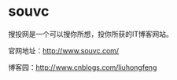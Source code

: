 # souvc

搜投网是一个可以搜你所想，投你所获的IT博客网站。

官网地址：http://www.souvc.com/

博客园：http://www.cnblogs.com/liuhongfeng 
